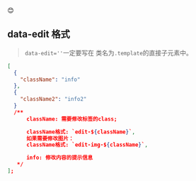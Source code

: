 😊

## data-edit 格式

> `data-edit=''`一定要写在 类名为`.template`的直接子元素中。

```json
[
  {
    "className": "info"
  },
  {
    "className2": "info2"
  }
  /**
      className: 需要修改标签的class;

      className格式: `edit-${className}`,
      如果需要修改图片：
      className格式: `edit-img-${className}`,

      info: 修改内容的提示信息
   */
];
```
